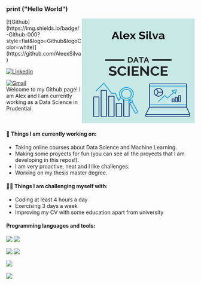 ### print ("Hello World")

<img align="right" alt="img" src="https://raw.githubusercontent.com/AleexSilva/AleexSilva/main/D%20E%20S%20I%20G%20N%20E%20R.png" width="60%" height="280" />
[![Github](https://img.shields.io/badge/-Github-000?style=flat&logo=Github&logoColor=white)](https://github.com/AleexSilva)

[![Linkedin](https://img.shields.io/badge/-LinkedIn-blue?style=flat&logo=Linkedin&logoColor=white)](https://www.linkedin.com/in/aleex-silva)

[![Gmail](https://img.shields.io/badge/-Gmail-c14438?style=flat&logo=Gmail&logoColor=white)](mailto:silva.alexis94@gmail.com)
<br />
Welcome to my Github page! I am Alex and I am currently working as a Data Science in Prudential.


<br />


#### 🌱 Things I am currently working on: 

- Taking online courses about Data Science and Machine Learning.
- Making some proyects for fun (you can see all the proyects that I am developing in this repos!).
- I am very proactive, neat and I like challenges.
- Working on my thesis master degree.

####  💪🏻 Things I am challenging myself with:
- Coding at least 4 hours a day
- Exercising 3 days a week
- Improving my CV with some education apart from university

####  Programming languages and tools: 

<code><img width="10%" src="https://www.vectorlogo.zone/logos/python/python-ar21.svg"></code>
<code><img width="" src="https://www.vectorlogo.zone/logos/r-project/r-project-icon.svg"></code>


<code><img width="" src="https://www.vectorlogo.zone/logos/mysql/mysql-ar21.svg"></code>
<code><img width="" src="https://www.vectorlogo.zone/logos/mongodb/mongodb-ar21.svg"></code>

<code><img width="" src="https://www.vectorlogo.zone/logos/apache_spark/apache_spark-ar21.svg"></code>

<code><img width="" src="https://www.vectorlogo.zone/logos/git-scm/git-scm-ar21.svg"></code>
